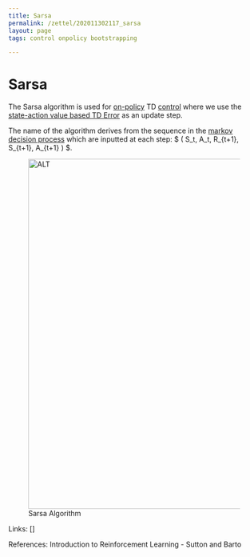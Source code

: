 ```yaml
---
title: Sarsa
permalink: /zettel/202011302117_sarsa
layout: page
tags: control onpolicy bootstrapping

---
```

# Sarsa

The Sarsa algorithm is used for [on-policy](202011301310_onPolicyMethods) 
TD [control](TODOs) where we use the [state-action value based TD Error](202011302057_TDError) 
as an update step.

The name of the algorithm derives from the sequence in the [markov decision process](TODOs) 
which are inputted at each step: $ ( S_t, A_t, R_{t+1}, S_{t+1}, A_{t+1} ) $.

<figure>
  <img src="/zettel/Images/ReinforcementLearning/SarsaOnPolicyTDControlQ.png"
     alt="ALT"
     class="centerImage"
     style="width: 700px;" />
  <figcaption> Sarsa Algorithm </figcaption>     
</figure>

Links: []

References: Introduction to Reinforcement Learning - Sutton and Barto

